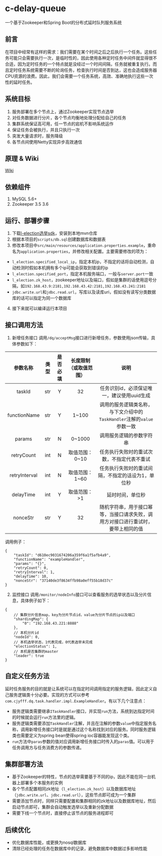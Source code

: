 # c-delay-queue
一个基于Zookeeper和Spring Boot的分布式延时队列服务系统

## 前言
在项目中经常有这样的需求：我们需要在某个时间之后之后执行一个任务。这些任务可能只会需要执行一次，是临时性的，因此使用各种定时任务中间件就显得很不合适，因为定时任务的一个特点就是没经过一个时间间隔，任务就被重复执行。而且定时任务系统需要不断的轮询任务，检查执行时间是否到达，这也会造成服务器CPU资源的浪费。因此，我们会需要一个任务系统，高效、准确地执行这些一次性的延时任务。


## 系统目标
1. 服务部署在多个节点上，通过Zookeeper实现节点选举
2. 对任务数据进行分片，各个节点均衡地处理分配给自己的任务
3. 集群系统保证高可用，任一节点的宕机不影响系统运作
4. 保证任务会被执行，并且只执行一次
5. 突发大量请求时，服务降级
6. 各节点间使用Netty实现异步高效通信


## 原理 & Wiki
  [Wiki](https://github.com/cjyfff/c-delay-queue/wiki/%E5%8E%9F%E7%90%86%E7%AE%80%E8%BF%B0)


## 依赖组件
1. MySQL 5.6+
2. Zookeeper 3.5 3.6

## 运行、部署步骤
1. 下载[l-election选举sdk](https://github.com/cjyfff/l-election.git)，安装到本地mvn仓库
2. 根据本项目的`scripts/db.sql`创建数据库和数据表
3. 修改本项目中`src/main/resources/application.properties.example`，重命名为`application.properties`，并修改相关配置。主要需要修改的项为：
* `l_election.specified_local_ip`，指定本机ip，不指定的话将自动检测，自动检测时假如本机拥有多个ip可能会获取到错误的ip
* `l_election.specified_port`，指定本机服务端口，一般与`server.port`一致
* `l_election.zk_host`，zookeeper地址以及端口，假如是集群的话使用逗号分隔，如`192.168.43.9:2181,192.168.43.42:2181,192.168.43.241:2181`
* `jdbc.write.url`和`jdbc.read.url`，写库以及读库uri，假如没有读写分类数据库的话可以指定为同一个数据库
4. 接下来就可以编译运行本项目


## 接口调用方法
1. 新增任务接口
调用`/dq/acceptMsg`接口进行新增任务，参数使用json传输，具体参数如下：

| 参数名称 | 类型 | 是否必填 | 长度限制（或取值范围） | 说明 |
| :------: | :------: | :------: | :------: | :-----: |
| taskId | str |  Y | 32 | 任务识别id，必须保证唯一，建议使用uuid生成 |
| functionName | str | Y | 1~100 | 调用的服务逻辑类名称，与下文介绍中的`TaskHandler`注解的`value`参数一致 |
| params | str | N | 0~1000 | 调用服务逻辑的参数字符串 |
| retryCount | int | N | 取值范围：0~10 | 任务执行失败时的重试次数，不指定代表不重试 |
| retryInterval | int | N | 取值范围：1~60 | 任务执行失败时的重试间隔，不指定的话设为1，单位秒 |
| delayTime | int | Y | 取值范围：>1 | 延时时间，单位秒 |
| nonceStr | str | Y | 32 | 随机字符串，用于接口幂等，当接口请求失败，调用方对接口进行重试时，要带上相同的值 |

调用例子：
```
{
    "taskId": "d610ec9031674206a359f6a1f5afb4a9",
    "functionName": "exampleHandler",
    "params": "{}",
    "retryCount": 0,
    "retryInterval": 1,
    "delayTime": 10,
    "nonceStr": "37140de3f8634ffb98a0eff55b18d37c"
}
```
2. 监控接口
调用`/monitor/nodeInfo`接口可以查看服务的选举状态以及分片信息，具体例子如下：
```
{
    // 集群分片信息map，key为分片节点id，value为分片节点的ip以及端口
    "shardingMap": {
        "0": "192.168.43.221:8888"
    },
    // 本机分片id
    "nodeId": 0,
    // 本机选举状态，1代表完成，0代表选举未完成
    "electionStatus": 1,
    // 本机是否集群的master
    "leader": true
}
```

## 自定义任务方法
延时任务服务的目的就是让系统可以在指定时间调用指定的服务逻辑，因此定义自己服务逻辑类十分必要。实现的方式可以参考`com.cjyfff.dq.task.handler.impl.ExampleHandler`。有以下几个注意点：
* 服务逻辑类需要继承`ITaskHandler`接口，并实现`run`方法，系统到达指定时间的时候就会运行`run`方法里的逻辑。
* 服务逻辑类需要添加`TaskHandler`注解，并且在注解的参数`value`中指定服务名称，调用新增任务接口时是就是通过这个名称找到对应的服务。同时服务逻辑类也需要定义为spring bean使得spring ioc容器能发现这个类。
* `run`方法中`paras`参数的值对应调用新增任务接口时传入的`paras`值。可以用于任务调用方与任务消费方的参数传递。

## 集群部署方法
* 基于Zookeeper的特性，节点的选举需要基于不同的ip，因此不能在同一台机器上部署多个本服务的实例
* 各个节点配置相同zk地址（`l_election.zk_host`）以及数据库地址（`jdbc.write.url`、`jdbc.read.url`），这些节点即可成为一个集群
* 需要添加节点时，同样只需要配置和集群相同的zk地址以及数据库地址，然后启动节点即可，集群会自动触发选举以及重新分配数据
* 需要下线一个节点时，直接停止该节点的服务进程即可

## 后续优化
* 优化数据库性能，或更换为nosql数据库
* 清除已经处理的任务在数据库中的记录，避免数据库中数据过多影响性能

